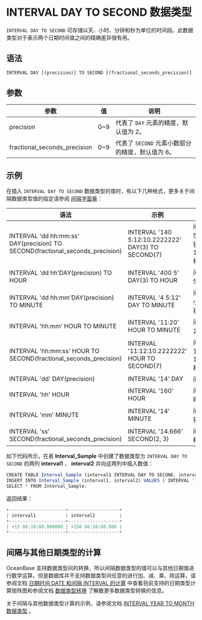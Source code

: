 INTERVAL DAY TO SECOND 数据类型 
================================================



`INTERVAL DAY TO SECOND` 可存储以天、小时、分钟和秒为单位的时间段。此数据类型对于表示两个日期时间值之间的精确差异很有用。

语法 
--------------

```javascript
INTERVAL DAY [(precision)] TO SECOND [(fractional_seconds_precision)]
```



参数 
--------------



|              参数              |  值   |               说明               |
|------------------------------|------|--------------------------------|
| precision                    | 0\~9 | 代表了 `DAY` 元素的精度，默认值为 2。        |
| fractional_seconds_precision | 0\~9 | 代表了 `SECOND` 元素小数部分的精度，默认值为 6。 |



示例 
--------------

在插入 `INTERVAL DAY TO SECOND` 数据类型的值时，有以下几种格式，更多关于间隔数据类型值的指定请参阅 [间隔字面量](/zh-CN/11.sql-reference-oracle-mode/3.basic-elements-1/3.literal-1/5.interval-literal.md)：


|                                       语法                                       |                         示例                         |                说明                 |
|--------------------------------------------------------------------------------|----------------------------------------------------|-----------------------------------|
| INTERVAL  'dd hh:mm:ss' DAY(precision) TO SECOND(fractional_seconds_precision) | INTERVAL '140 5:12:10.2222222' DAY(3) TO SECOND(7) | 间隔 140 天 5 小时 12 分钟 10.2222222 秒。 |
| INTERVAL 'dd hh'DAY(precision) TO HOUR                                         | INTERVAL '400 5' DAY(3) TO HOUR                    | 间隔 400 天 5 小时。                    |
| INTERVAL 'dd hh:mm'DAY(precision) TO MINUTE                                    | INTERVAL '4 5:12' DAY TO MINUTE                    | 间隔 4 天 5 小时 12 分钟。                |
| INTERVAL 'hh:mm' HOUR TO MINUTE                                                | INTERVAL '11:20' HOUR TO MINUTE                    | 间隔 11 小时 20 分钟。                   |
| INTERVAL 'hh:mm:ss' HOUR TO SECOND(fractional_seconds_precision)               | INTERVAL '11:12:10.2222222' HOUR TO SECOND(7)      | 间隔 11 小时 12 分钟 10.2222222 秒。      |
| INTERVAL 'dd' DAY(precision)                                                   | INTERVAL '14' DAY                                  | 间隔 14 天。                          |
| INTERVAL 'hh' HOUR                                                             | INTERVAL '160' HOUR                                | 间隔 160 小时。                        |
| INTERVAL 'mm' MINUTE                                                           | INTERVAL '14' MINUTE                               | 间隔 14 分钟。                         |
| INTERVAL 'ss' SECOND(fractional_seconds_precision)                             | INTERVAL '14.666' SECOND(2, 3)                     | 间隔 14.666 秒。                      |



如下代码所示，在表 **Interval_Sample** 中创建了数据类型为 `INTERVAL DAY TO SECOND` 的两列 **interval1** 、 **interval2** 并向这两列中插入数值：

```javascript
CREATE TABLE Interval_Sample (interval1 INTERVAL DAY TO SECOND, interval2 INTERVAL DAY(3) TO SECOND(3));
INSERT INTO Interval_Sample (interval1, interval2) VALUES ( INTERVAL '15 06:10:08' DAY TO SECOND, INTERVAL '150 06:10:08' DAY(3) TO SECOND(3));
SELECT * FROM Interval_Sample;
```



返回结果：

```javascript
+---------------------+-------------------+
| interval1           | interval2         |
+---------------------+-------------------+
| +15 06:10:08.000000 | +150 06:10:08.000 |
+---------------------+-------------------+
```



间隔与其他日期类型的计算 
------------------------

OceanBase 支持数据类型间的转换，所以间隔数据类型的值可以与其他日期值进行数学运算。但是数据库并不支持数据类型间任意的进行加、减、乘、除运算。请参阅文档 [日期时间 DATE 和间隔 INTERVAL 的计算](/zh-CN/11.sql-reference-oracle-mode/3.basic-elements-1/1.built-in-data-types/4.date-time-and-interval-data-types/8.calculation-of-date-time-and-interval.md) 中查看目前支持的日期类型计算矩阵图和参阅文档 [数据类型转换](/zh-CN/11.sql-reference-oracle-mode/3.basic-elements-1/2.data-type-comparison-rules/6.data-type-conversion.md) 了解数更多数据类型转换的信息。

关于间隔与其他数据类型计算的示例，请参阅文档 [INTERVAL YEAR TO MONTH 数据类型](/zh-CN/11.sql-reference-oracle-mode/3.basic-elements-1/1.built-in-data-types/4.date-time-and-interval-data-types/6.interval-year-to-month-data-type.md) 。
